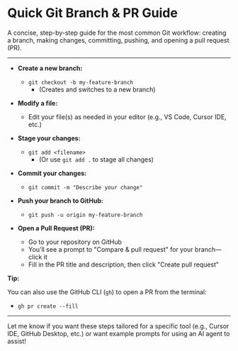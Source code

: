 # Quick Git Branch & PR Guide

A concise, step-by-step guide for the most common Git workflow: creating a branch, making changes, committing, pushing, and opening a pull request (PR).

---

- **Create a new branch:**
  - `git checkout -b my-feature-branch`
    - (Creates and switches to a new branch)

- **Modify a file:**
  - Edit your file(s) as needed in your editor (e.g., VS Code, Cursor IDE, etc.)

- **Stage your changes:**
  - `git add <filename>`  
    - (Or use `git add .` to stage all changes)

- **Commit your changes:**
  - `git commit -m "Describe your change"`

- **Push your branch to GitHub:**
  - `git push -u origin my-feature-branch`

- **Open a Pull Request (PR):**
  - Go to your repository on GitHub
  - You'll see a prompt to "Compare & pull request" for your branch—click it
  - Fill in the PR title and description, then click "Create pull request"

**Tip:**

You can also use the GitHub CLI (`gh`) to open a PR from the terminal:
- `gh pr create --fill`

---

Let me know if you want these steps tailored for a specific tool (e.g., Cursor IDE, GitHub Desktop, etc.) or want example prompts for using an AI agent to assist! 
